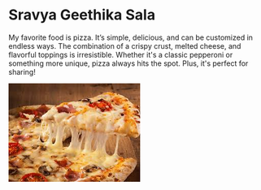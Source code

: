 # Sravya Geethika Sala


My favorite food is pizza. It’s simple, delicious, and can be customized in endless ways. The combination of a crispy crust, melted cheese, and flavorful toppings is irresistible. Whether it's a classic pepperoni or something more unique, pizza always hits the spot. Plus, it's perfect for sharing!

![Pizza Picture](pizza.jpeg)

